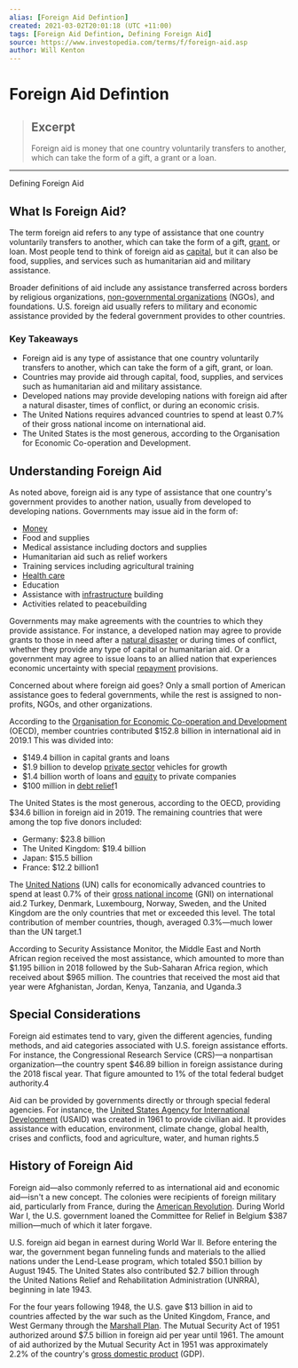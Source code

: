 ```yaml
---
alias: [Foreign Aid Defintion]
created: 2021-03-02T20:01:18 (UTC +11:00)
tags: [Foreign Aid Defintion, Defining Foreign Aid]
source: https://www.investopedia.com/terms/f/foreign-aid.asp
author: Will Kenton
---
```


# Foreign Aid Defintion

> ## Excerpt
> Foreign aid is money that one country voluntarily transfers to another, which can take the form of a gift, a grant or a loan.

---

Defining Foreign Aid
## What Is Foreign Aid?

The term foreign aid refers to any type of assistance that one country voluntarily transfers to another, which can take the form of a gift, [grant](https://www.investopedia.com/terms/g/grant.asp), or loan. Most people tend to think of foreign aid as [capital](https://www.investopedia.com/terms/c/capital.asp), but it can also be food, supplies, and services such as humanitarian aid and military assistance.

Broader definitions of aid include any assistance transferred across borders by religious organizations, [non-governmental organizations](https://www.investopedia.com/ask/answers/13/what-is-non-government-organization.asp) (NGOs), and foundations. U.S. foreign aid usually refers to military and economic assistance provided by the federal government provides to other countries.

### Key Takeaways

-   Foreign aid is any type of assistance that one country voluntarily transfers to another, which can take the form of a gift, grant, or loan.
-   Countries may provide aid through capital, food, supplies, and services such as humanitarian aid and military assistance.
-   Developed nations may provide developing nations with foreign aid after a natural disaster, times of conflict, or during an economic crisis.
-   The United Nations requires advanced countries to spend at least 0.7% of their gross national income on international aid.
-   The United States is the most generous, according to the Organisation for Economic Co-operation and Development.

## Understanding Foreign Aid

As noted above, foreign aid is any type of assistance that one country's government provides to another nation, usually from developed to developing nations. Governments may issue aid in the form of:

-   [Money](https://www.investopedia.com/terms/m/money.asp)
-   Food and supplies
-   Medical assistance including doctors and supplies
-   Humanitarian aid such as relief workers
-   Training services including agricultural training
-   [Health care](https://www.investopedia.com/terms/h/health_care_sector.asp)
-   Education
-   Assistance with [infrastructure](https://www.investopedia.com/terms/i/infrastructure.asp) building
-   Activities related to peacebuilding

Governments may make agreements with the countries to which they provide assistance. For instance, a developed nation may agree to provide grants to those in need after a [natural disaster](https://www.investopedia.com/financial-edge/0311/the-financial-effects-of-a-natural-disaster.aspx) or during times of conflict, whether they provide any type of capital or humanitarian aid. Or a government may agree to issue loans to an allied nation that experiences economic uncertainty with special [repayment](https://www.investopedia.com/terms/r/repayment.asp) provisions.

Concerned about where foreign aid goes? Only a small portion of American assistance goes to federal governments, while the rest is assigned to non-profits, NGOs, and other organizations.

According to the [Organisation for Economic Co-operation and Development](https://www.investopedia.com/terms/o/oecd.asp) (OECD), member countries contributed $152.8 billion in international aid in 2019.1 This was divided into:

-   $149.4 billion in capital grants and loans
-   $1.9 billion to develop [private sector](https://www.investopedia.com/terms/p/private-sector.asp) vehicles for growth
-   $1.4 billion worth of loans and [equity](https://www.investopedia.com/terms/e/equity.asp) to private companies
-   $100 million in [debt relief](https://www.investopedia.com/terms/d/debt-relief.asp)1

The United States is the most generous, according to the OECD, providing $34.6 billion in foreign aid in 2019. The remaining countries that were among the top five donors included:

-   Germany: $23.8 billion 
-   The United Kingdom: $19.4 billion 
-   Japan: $15.5 billion 
-   France: $12.2 billion1

The [United Nations](https://www.investopedia.com/terms/u/united-nations-un.asp) (UN) calls for economically advanced countries to spend at least 0.7% of their [gross national income](https://www.investopedia.com/terms/g/gross-national-income-gni.asp) (GNI) on international aid.2 Turkey, Denmark, Luxembourg, Norway, Sweden, and the United Kingdom are the only countries that met or exceeded this level. The total contribution of member countries, though, averaged 0.3%—much lower than the UN target.1

According to Security Assistance Monitor, the Middle East and North African region received the most assistance, which amounted to more than $1.195 billion in 2018 followed by the Sub-Saharan Africa region, which received about $965 million. The countries that received the most aid that year were Afghanistan, Jordan, Kenya, Tanzania, and Uganda.3

## Special Considerations

Foreign aid estimates tend to vary, given the different agencies, funding methods, and aid categories associated with U.S. foreign assistance efforts. For instance, the Congressional Research Service (CRS)—a nonpartisan organization—the country spent $46.89 billion in foreign assistance during the 2018 fiscal year. That figure amounted to 1% of the total federal budget authority.4

Aid can be provided by governments directly or through special federal agencies. For instance, the [United States Agency for International Development](https://www.investopedia.com/terms/u/united-states-aid.asp) (USAID) was created in 1961 to provide civilian aid. It provides assistance with education, environment, climate change, global health, crises and conflicts, food and agriculture, water, and human rights.5

## History of Foreign Aid

Foreign aid—also commonly referred to as international aid and economic aid—isn't a new concept. The colonies were recipients of foreign military aid, particularly from France, during the [American Revolution](https://www.investopedia.com/ask/answers/042015/what-caused-american-industrial-revolution.asp). During World War I, the U.S. government loaned the Committee for Relief in Belgium $387 million—much of which it later forgave.

U.S. foreign aid began in earnest during World War II. Before entering the war, the government began funneling funds and materials to the allied nations under the Lend-Lease program, which totaled $50.1 billion by August 1945. The United States also contributed $2.7 billion through the United Nations Relief and Rehabilitation Administration (UNRRA), beginning in late 1943.

For the four years following 1948, the U.S. gave $13 billion in aid to countries affected by the war such as the United Kingdom, France, and West Germany through the [Marshall Plan](https://www.investopedia.com/terms/m/marshall-plan.asp). The Mutual Security Act of 1951 authorized around $7.5 billion in foreign aid per year until 1961. The amount of aid authorized by the Mutual Security Act in 1951 was approximately 2.2% of the country's [gross domestic product](https://www.investopedia.com/terms/g/gdp.asp) (GDP).
